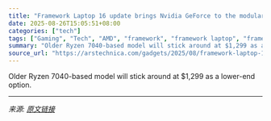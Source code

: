 ```yaml
---
title: "Framework Laptop 16 update brings Nvidia GeForce to the modular gaming laptop"
date: 2025-08-26T15:05:51+08:00
categories: ["tech"]
tags: ["Gaming", "Tech", "AMD", "framework", "framework laptop", "framework laptop 16", "NVIDIA", "Ryzen"]
summary: "Older Ryzen 7040-based model will stick around at $1,299 as a lower-end option."
source_url: "https://arstechnica.com/gadgets/2025/08/framework-laptop-16-update-brings-nvidia-geforce-to-the-modular-gaming-laptop/"
---
```


Older Ryzen 7040-based model will stick around at $1,299 as a lower-end option.

---

*来源: [原文链接](https://arstechnica.com/gadgets/2025/08/framework-laptop-16-update-brings-nvidia-geforce-to-the-modular-gaming-laptop/)*
